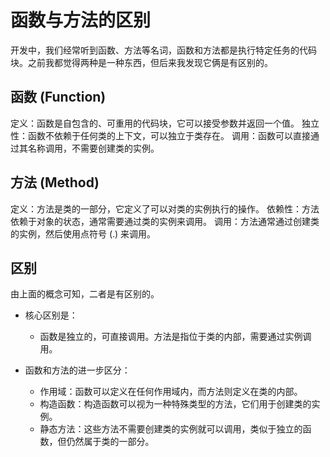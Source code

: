 # 函数与方法的区别

开发中，我们经常听到函数、方法等名词，函数和方法都是执行特定任务的代码块。之前我都觉得两种是一种东西，但后来我发现它俩是有区别的。

## 函数 (Function)

定义：函数是自包含的、可重用的代码块，它可以接受参数并返回一个值。
独立性：函数不依赖于任何类的上下文，可以独立于类存在。
调用：函数可以直接通过其名称调用，不需要创建类的实例。

## 方法 (Method)

定义：方法是类的一部分，它定义了可以对类的实例执行的操作。
依赖性：方法依赖于对象的状态，通常需要通过类的实例来调用。
调用：方法通常通过创建类的实例，然后使用点符号 (.) 来调用。

## 区别

由上面的概念可知，二者是有区别的。

* 核心区别是：

  * 函数是独立的，可直接调用。方法是指位于类的内部，需要通过实例调用。

* 函数和方法的进一步区分：
  * 作用域：函数可以定义在任何作用域内，而方法则定义在类的内部。
  * 构造函数：构造函数可以视为一种特殊类型的方法，它们用于创建类的实例。
  * 静态方法：这些方法不需要创建类的实例就可以调用，类似于独立的函数，但仍然属于类的一部分。
